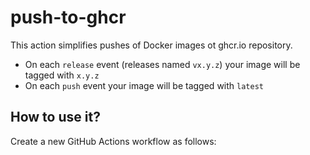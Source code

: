 # push-to-ghcr
This action simplifies pushes of Docker images ot ghcr.io repository.

* On each `release` event (releases named `vx.y.z`) your image will be tagged with `x.y.z`
* On each `push` event your image will be tagged with `latest`

## How to use it?

Create a new GitHub Actions workflow as follows:

```yaml

```
